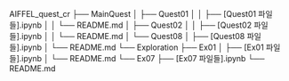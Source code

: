 AIFFEL_quest_cr
├── MainQuest
│   ├── Quest01
│   │   ├── [Quest01 파일들].ipynb
│   │   └── README.md
│   ├── Quest02
│   │   ├── [Quest02 파일들].ipynb
│   │   └── README.md
│   └── Quest08
│       ├── [Quest08 파일들].ipynb
│       └── README.md
└── Exploration
    ├── Ex01
    │   ├── [Ex01 파일들].ipynb
    │   └── README.md
    └── Ex07
        ├── [Ex07 파일들].ipynb
        └── README.md
